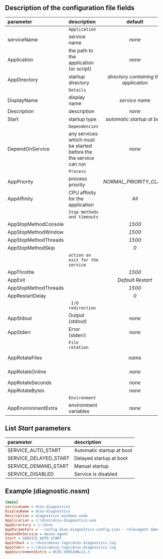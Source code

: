 ## Description of the configuration file fields

| parameter  | description | default |type
| :------------- | :------------- |:---------------:|:--------|
||`Application` |||
|serviceName|service name|*none*|string|
|Application|the path to the application (or script)|*none*|string
|AppDirectory|startup directory|*directory containing the application*|string
||`Details` ||
|DisplayName|display name|*service name*|string
|Description|description|*none*|string
|Start|startup type|*automatic startup at boot*|LIST
||`Dependencies` |||
|DependOnService|any services which must be started before the the service can run|*none*|string|
||`Process` |||
|AppPriority|process priority|*NORMAL_PRIORITY_CLASS*|LIST|
|AppAffinity|CPU affinity for the application|*All*|int|
||`Stop methods and timeouts` |||
|AppStopMethodConsole||*1500*|ms|
|AppStopMethodWindow||*1500*|ms|
|AppStopMethodThreads||*1500*|ms|
|AppStopMethodSkip||*0*||
||`action on exit for the service` |||
|AppThrottle||*1500*|ms|
|AppExit ||*Default Restart*|LIST|
|AppStopMethodThreads||*1500*|ms|
|AppRestartDelay||*0*|ms|
||` I/O redirection` ||
|AppStdout|Output (stdout)|*none*|string
|AppStderr|Error (stderr)|*none*|string
||`File rotation` ||
|AppRotateFiles ||*name*|1 or 0
|AppRotateOnline ||*none*|1 or 0
|AppRotateSeconds||*none*|sec
|AppRotateBytes||*none*|kB
||`Environment` ||
|AppEnvironmentExtra|environment variables|*none*|string


## List *Start* parameters

| parameter  | description | 
| :------------- | :------------- |
|SERVICE_AUTO_START| Automatic startup at boot |
|SERVICE_DELAYED_START| Delayed startup at boot|
|SERVICE_DEMAND_START| Manual startup|
|SERVICE_DISABLED| Service is disabled|

## Example (diagnostic.nssm)


```ini
[main]
servicename = dcos-diagnostics
DisplayName = dcos-diagnostics
Description = diagnostics windows-node
Application = c:\dcos\dcos-diagnostics.exe
AppDirectory = c:\dcos
AppParameters = --config dcos-diagnostics-config.json --role=agent daemon
DependOnService = mesos-agent
Start = SERVICE_AUTO_START
AppStdout = c:\dcos\mesos-logs\dcos-diagnostics.log
AppStderr = c:\dcos\mesos-logs\dcos-diagnostics.log
AppEnvironmentExtra = DCOS_VERSION=13.3
```



